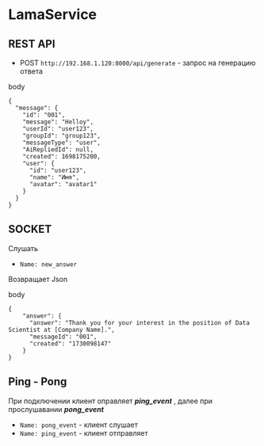 # **LamaService**


## REST API
- POST `http://192.168.1.120:8000/api/generate` - запрос на генерацию ответа

body 
```
{
  "message": {
    "id": "001",
    "message": "Helloy",
    "userId": "user123",
    "groupId": "group123",
    "messageType": "user",
    "AiRepliedId": null,
    "created": 1698175200,
    "user": {
      "id": "user123",
      "name": "Имя",
      "avatar": "avatar1"
    }
  }
}
```

## SOCKET

Слушать

- `Name: new_answer`

Возвращает Json

 body
  ```
  {
      "answer": {
        "answer": "Thank you for your interest in the position of Data Scientist at [Company Name].",
        "messageId": "001",
        "created": "1730098147"
      }
  }
  ```

## Ping - Pong
При подключении клиент оправляет ***ping_event*** , далее при прослушавании ***pong_event***
  - `Name: pong_event`  - клиент слушает
  - `Name: ping_event`  - клиент отправляет
